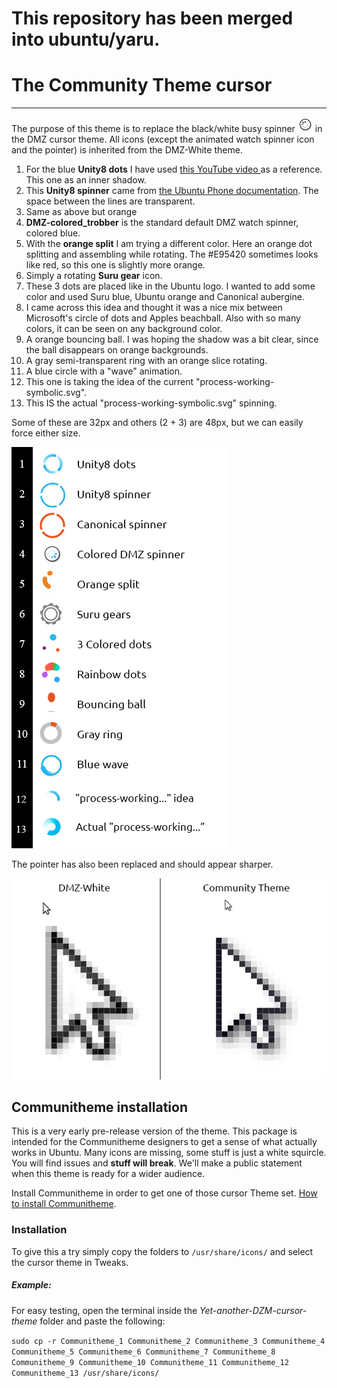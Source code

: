 # This repository has been merged into ubuntu/yaru.

# The Community Theme cursor

----------


The purpose of this theme is to replace the black/white busy spinner ![](https://github.com/GalliumOS/dmz-cursor-theme/blob/master/DMZ-White/pngs/24x24/watch_0001.png) in the DMZ cursor theme. All icons (except the animated watch spinner icon and the pointer) is inherited from the DMZ-White theme. 

 1. For the blue **Unity8 dots** I have used [this YouTube video ](https://youtu.be/Dwxx2yQs_Ig?t=8m3s) as a reference. This one as an inner shadow.
2. This **Unity8 spinner** came from [the Ubuntu Phone documentation](https://docs.ubuntu.com/phone/en/apps/design/building-blocks/activity-indicators). The space between the lines are transparent.
3. Same as above but orange
4. **DMZ-colored_trobber** is the standard default DMZ watch spinner, colored blue.
5. With the **orange split** I am trying a different color. Here an orange dot splitting and assembling while rotating. The #E95420 sometimes looks like red, so this one is slightly more orange.
6. Simply a rotating **Suru gear** icon.
7. These 3 dots are placed like in the Ubuntu logo. I wanted to add some color and used Suru blue, Ubuntu orange and Canonical aubergine.
8. I came across this idea and thought it was a nice mix between Microsoft's circle of dots and Apples beachball. Also with so many colors, it can be seen on any background color.
9. A orange bouncing ball. I was hoping the shadow was a bit clear, since the ball disappears on orange backgrounds.
10. A gray semi-transparent ring with an orange slice rotating.
11. A blue circle with a "wave" animation.
12. This one is taking the idea of the current "process-working-symbolic.svg".
13. This IS the actual "process-working-symbolic.svg" spinning.

Some of these are 32px and others (2 + 3) are 48px, but we can easily force either size.

![examples](examples.jpg)

The pointer has also been replaced and should appear sharper.

![Compare](compare.jpg)

## Communitheme installation
This is a very early pre-release version of the theme. This package is intended for the Communitheme designers to get a sense of what actually works in Ubuntu. Many icons are missing, some stuff is just a white squircle. You will find issues and **stuff will break**. We'll make a public statement when this theme is ready for a wider audience.

Install Communitheme in order to get one of those cursor Theme set. [How to install Communitheme](https://github.com/ubuntu/communitheme-snap-helpers/blob/master/README.md).

### Installation 
To give this a try simply copy the folders to `/usr/share/icons/` and select the cursor theme in Tweaks.

##### Example:
For easy testing, open the terminal inside the *Yet-another-DZM-cursor-theme* folder and paste the following:

`sudo cp -r Communitheme_1 Communitheme_2 Communitheme_3 Communitheme_4 Communitheme_5 Communitheme_6 Communitheme_7 Communitheme_8 Communitheme_9 Communitheme_10 Communitheme_11 Communitheme_12 Communitheme_13 /usr/share/icons/
`
